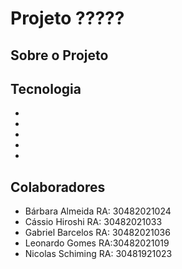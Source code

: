 # Projeto ?????

## Sobre o Projeto

## Tecnologia
*
*
*
*
*

## Colaboradores
* Bárbara Almeida   RA: 30482021024
* Cássio Hiroshi    RA: 30482021033
* Gabriel Barcelos  RA: 30482021036
* Leonardo Gomes    RA:30482021019
* Nicolas Schiming RA: 30481921023
